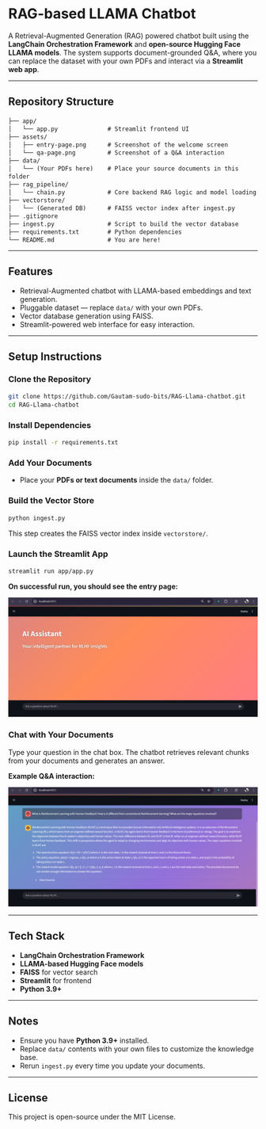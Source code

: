 # RAG-based LLAMA Chatbot

A Retrieval-Augmented Generation (RAG) powered chatbot built using the **LangChain Orchestration Framework** and **open-source Hugging Face LLAMA models**. The system supports document-grounded Q\&A, where you can replace the dataset with your own PDFs and interact via a **Streamlit web app**.

---

## Repository Structure

```
├── app/
│   └── app.py              # Streamlit frontend UI
├── assets/
│   ├── entry-page.png      # Screenshot of the welcome screen
│   └── qa-page.png         # Screenshot of a Q&A interaction
├── data/
│   └── (Your PDFs here)    # Place your source documents in this folder
├── rag_pipeline/
│   └── chain.py            # Core backend RAG logic and model loading
├── vectorstore/
│   └── (Generated DB)      # FAISS vector index after ingest.py
├── .gitignore
├── ingest.py               # Script to build the vector database
├── requirements.txt        # Python dependencies
└── README.md               # You are here!
```

---

## Features

* Retrieval-Augmented chatbot with LLAMA-based embeddings and text generation.
* Pluggable dataset — replace `data/` with your own PDFs.
* Vector database generation using FAISS.
* Streamlit-powered web interface for easy interaction.

---

## Setup Instructions

### Clone the Repository

```bash
git clone https://github.com/Gautam-sudo-bits/RAG-Llama-chatbot.git
cd RAG-Llama-chatbot
```

### Install Dependencies

```bash
pip install -r requirements.txt
```

### Add Your Documents

* Place your **PDFs or text documents** inside the `data/` folder.

### Build the Vector Store

```bash
python ingest.py
```

This step creates the FAISS vector index inside `vectorstore/`.

### Launch the Streamlit App

```bash
streamlit run app/app.py
```

**On successful run, you should see the entry page:**

![Entry Page](asset/entry_page.png)

### Chat with Your Documents

Type your question in the chat box. The chatbot retrieves relevant chunks from your documents and generates an answer.

 **Example Q\&A interaction:**

![Chatbot Q\&A](asset/prompt_answer.png)

---

## Tech Stack

* **LangChain Orchestration Framework**
* **LLAMA-based Hugging Face models**
* **FAISS** for vector search
* **Streamlit** for frontend
* **Python 3.9+**

---

## Notes

* Ensure you have **Python 3.9+** installed.
* Replace `data/` contents with your own files to customize the knowledge base.
* Rerun `ingest.py` every time you update your documents.

---

## License

This project is open-source under the MIT License.
